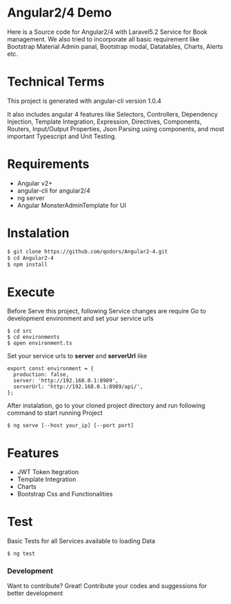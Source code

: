 # Angular2/4 Demo

Here is a Source code for Angular2/4 with Laravel5.2 Service for Book management.
We also tried to incorporate all basic requirement like Bootstrap Material Admin panal, Bootstrap modal, Datatables, Charts, Alerts etc.

# Technical Terms

This project is generated with angular-cli version 1.0.4

It also includes angular 4 features like Selectors, Controllers, Dependency Injection, Template Integration, Expression, Directives, Components, Routers, Input/Output Properties, Json Parsing using components, and most important Typescript and Unit Testing.

# Requirements
  - Angular v2+
  - angular-cli for angular2/4
  - ng server
  - Angular MonsterAdminTemplate for UI
  
# Instalation
```sh
$ git clone https://github.com/qodors/Angular2-4.git
$ cd Angular2-4
$ npm install
```

# Execute
Before Serve this project, following Service changes are require
Go to development environment and set your service urls
```
$ cd src
$ cd environments
$ open environment.ts
```
Set your service urls to **server** and **serverUrl** like
```
export const environment = {
  production: false,
  server: 'http://192.168.0.1:8989',
  serverUrl: 'http://192.168.0.1:8989/api/',
};
```
After instalation, go to your cloned project directory and run following command to start running Project
```
$ ng serve [--host your_ip] [--port port]
```
# Features
 - JWT Token Itegration
 - Template Integration
 - Charts 
 - Bootstrap Css and Functionalities

# Test
Basic Tests for all Services available to loading Data
```
$ ng test
```
### Development
Want to contribute? Great!
Contribute your codes and suggessions for better development